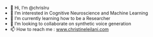 - 👋 Hi, I’m @chrislru
- 👀 I’m interested in Cognitive Neuroscience and Machine Learning
- 🌱 I’m currently learning how to be a Researcher
- 💞️ I’m looking to collaborate on synthetic voice generation
- 📫 How to reach me : www.christineleilani.com

<!---
chrislru/chrislru is a ✨ special ✨ repository because its `README.md` (this file) appears on your GitHub profile.
You can click the Preview link to take a look at your changes.
--->
